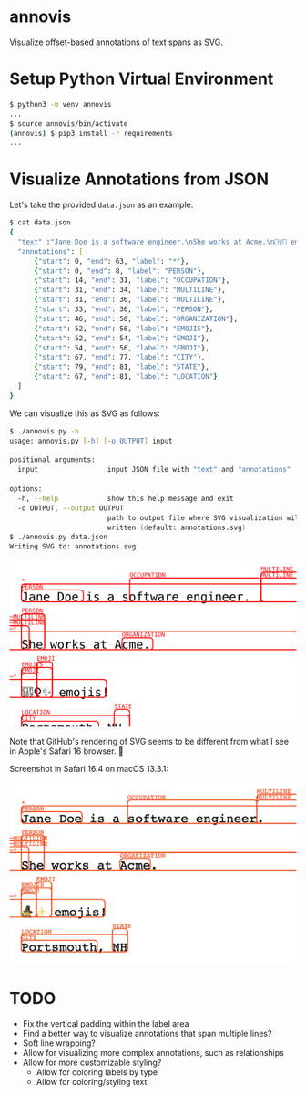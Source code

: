 # annovis
Visualize offset-based annotations of text spans as SVG.

# Setup Python Virtual Environment

```zsh
$ python3 -m venv annovis
...
$ source annovis/bin/activate
(annovis) $ pip3 install -r requirements
...
```

# Visualize Annotations from JSON

Let's take the provided `data.json` as an example:

```zsh
$ cat data.json 
{
  "text" :"Jane Doe is a software engineer.\nShe works at Acme.\n‍🧙‍♀️✨ emojis!\nPortsmouth, NH",
  "annotations": [
      {"start": 0, "end": 63, "label": "*"},
      {"start": 0, "end": 8, "label": "PERSON"},
      {"start": 14, "end": 31, "label": "OCCUPATION"},
      {"start": 31, "end": 34, "label": "MULTILINE"},
      {"start": 31, "end": 36, "label": "MULTILINE"},
      {"start": 33, "end": 36, "label": "PERSON"},
      {"start": 46, "end": 50, "label": "ORGANIZATION"},
      {"start": 52, "end": 56, "label": "EMOJIS"},
      {"start": 52, "end": 54, "label": "EMOJI"},
      {"start": 54, "end": 56, "label": "EMOJI"},
      {"start": 67, "end": 77, "label": "CITY"},
      {"start": 79, "end": 81, "label": "STATE"},
      {"start": 67, "end": 81, "label": "LOCATION"}
  ]
}
```

We can visualize this as SVG as follows:

```zsh
$ ./annovis.py -h
usage: annovis.py [-h] [-o OUTPUT] input

positional arguments:
  input                 input JSON file with "text" and "annotations"

options:
  -h, --help            show this help message and exit
  -o OUTPUT, --output OUTPUT
                        path to output file where SVG visualization will be
                        written (default: annotations.svg)
$ ./annovis.py data.json
Writing SVG to: annotations.svg
```

![annotation.svg](annotations.svg "Annotations as SVG")

Note that GitHub's rendering of SVG seems to be different from what I see in Apple's Safari 16 browser. 🤷

Screenshot in Safari 16.4 on macOS 13.3.1:

![annotations.svg.png](annotations.svg.png "PNG screenshot of annotations as SVG")

# TODO
* Fix the vertical padding within the label area
* Find a better way to visualize annotations that span multiple lines?
* Soft line wrapping?
* Allow for visualizing more complex annotations, such as relationships
* Allow for more customizable styling?
  * Allow for coloring labels by type
  * Allow for coloring/styling text

